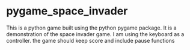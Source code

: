 
# pygame_space_invader
This is a python game built using the python pygame package.
It is a demonstration of the space invader game.
I am using the keyboard as a controller.
the game should keep score and include pause functions
